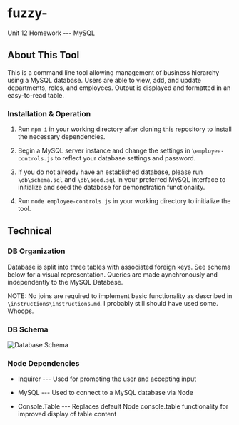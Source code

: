 # fuzzy-

Unit 12 Homework --- MySQL

## About This Tool

This is a command line tool allowing management of business hierarchy using a MySQL database. Users are able to view, add, and update departments, roles, and employees. Output is displayed and formatted in an easy-to-read table.

### Installation & Operation

1. Run `npm i` in your working directory after cloning this repository to install the necessary dependencies.

2. Begin a MySQL server instance and change the settings in `\employee-controls.js` to reflect your database settings and password.

3. If you do not already have an established database, please run `\db\schema.sql` and `\db\seed.sql` in your preferred MySQL interface to initialize and seed the database for demonstration functionality.

4. Run `node employee-controls.js` in your working directory to initialize the tool.

## Technical

### DB Organization

Database is split into three tables with associated foreign keys. See schema below for a visual representation. Queries are made aynchronously and independently to the MySQL Database.

NOTE: No joins are required to implement basic functionality as described in `\instructions\instructions.md`. I probably still should have used some. Whoops.

### DB Schema

![Database Schema](https://github.com/magiama9/fuzzy-cuyahoga/blob/master/Assets/schema.png)

### Node Dependencies

* Inquirer --- Used for prompting the user and accepting input

* MySQL --- Used to connect to a MySQL database via Node

* Console.Table --- Replaces default Node console.table functionality for improved display of table content
